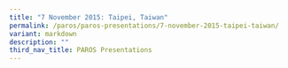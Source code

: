 ```yaml
---
title: "7 November 2015: Taipei, Taiwan"
permalink: /paros/paros-presentations/7-november-2015-taipei-taiwan/
variant: markdown
description: ""
third_nav_title: PAROS Presentations
---
```

